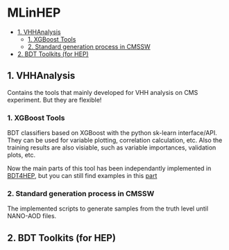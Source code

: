 # MLinHEP


<!-- TOC -->

- [1. VHHAnalysis](#1.-VHHAnalysis)
    - [1. XGBoost Tools](#1.-XGBoost-Tools)
    - [2. Standard generation process in CMSSW](#2.-Standard-generation-process-in-CMSSW)
- [2. BDT Toolkits (for HEP)](#2.-BDT-Toolkits-(for-HEP))
<!-- /TOC -->


## 1. VHHAnalysis
Contains the tools that mainly developed for VHH analysis on CMS experiment. But they are flexible!
### 1. XGBoost Tools
BDT classifiers based on XGBoost with the python sk-learn interface/API. They can be used for variable plotting, correlation calculation, etc. Also the training results are also visiable, such as variable importances, validation plots, etc.

Now the main parts of this tool has been independantly implemented in [BDT4HEP](#2.-BDT-Toolkits-(for-HEP)), but you can still find examples in this [part](VHHAnalysis/)
### 2. Standard generation process in CMSSW
The implemented scripts to generate samples from the truth level until NANO-AOD files.

## 2. BDT Toolkits (for HEP)